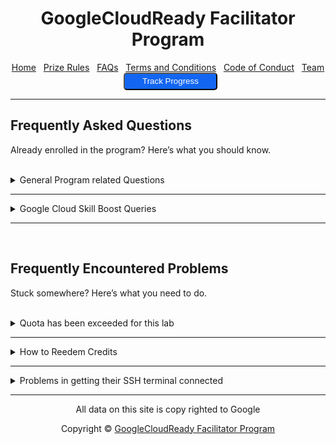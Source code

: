 <center>
    <h1>GoogleCloudReady Facilitator Program</h1>
    <a href="https://dot-space.github.io/GCRF-22/">Home</a>
    &nbsp;
    <a href="https://dot-space.github.io/GCRF-22/prize">Prize Rules</a>
    &nbsp;
    <a href="https://dot-space.github.io/GCRF-22/faqs">FAQs</a>
    &nbsp;
    <a href="https://dot-space.github.io/GCRF-22/tnc">Terms and Conditions</a>
    &nbsp;
    <a href="https://dot-space.github.io/GCRF-22/coc">Code of Conduct</a>
    &nbsp;
    <a href="https://dot-space.github.io/GCRF-22/team">Team</a>
    &nbsp;
    <a href="https://bit.ly/crf-report">
    <button style="background-color: #1266f1; color: white; border-radius: 5px; width: 150px; height: 28px">Track Progress</button>
    </a>
</center>

---

## Frequently Asked Questions

Already enrolled in the program? Here’s what you should know.

<br>

<details>
    <summary>General Program related Questions</summary>
    
<br>

<b>What is the eligibility criteria for enrolling in the program?</b>

<p>

You need to meet these requirements if you want enrol in the program:
<br>

1. You need to have access to a working internet connection & a laptop with latest chrome browser.
   <br>
2. You need to be above 18 years of age and enrolled in an higher education institution in India.
   <br>
3. You need to be a student in the institutions selected by Google or must have been referred by any of the "Facilitators" that are part of the program.

</p>
<br>

<b>I did not receive an invitation email after applying through the Enrolment form. What should I do?</b>

<p>
Here's what youc an do:
<br>

1. Please wait for 24 hours after filling the form and you will surely receive your email.
   <br>
2. Check for the email under your <b>SPAM/JUNK/PROMOTIONS</b> folder.
   <br>
3. Just reach out to your Facilitators and they will help you get the instructions and enrol you in the program.

</p>
<br>

<b> I have completed the required quests and/or skill badges. When will I get my prizes?</b>

<p>
   If you have completed any of the milestones mentioned in the Prize Rules section and are eligible for prizes, then you will get them delivered to you within 2 months after the program is finished. (Provided that you have shared with us your correct contact information.)
</p>
<br>

<b> I have achieved all the milestones in the program. Will I get the goodies associated wiith each of them?</b>

<p>
   Please note that we will evlaute your progress at the end of the program and you will only get the goodies for the milestone that you achieve & not for the ones before that.
</p>
<br>

<b> Are students who participated in earlier iterations of 30 Days of Google Cloud program and/or GoogleCloudReady Facilitator program eligible for the program?</b>

<p>
   Note that any student who have already received schwags and the prizes in the earlier 30 Days of Google Cloud program and/or GoogleCloudReady Facilitator program are not eligible to get any prizes even if they complete any of the milestones.
</p>
<br>

<b> I have already completed the quests & the skill badges in the program, what should I do?</b>

<p>
   Please note that in order to get the prizes, you need to complete the quests and skill badges after your enrolment date. Any quests/skill badges completed before that won't be counted. If you want, you can make a new account on Google Cloud Skills Boost with a new email ID and enrol in the progam using that email ID instead.
</p>
<br>

<b>I need to make some changes to the my registration details in the enrolment form, but it's closed now? What should I do?</b>

<p>
   Note that we DO NOT allow changes to be made to the enrolment form once its closed. Though you can still reach out to your "Facilitators" and share the correct information with them. They can share that information with us and we can then decide to update the details or not based on the type of request.  
</p>
<br>

<b> Where will the schwags be delivered - to my address or to my college address?</b>

<p>
   Please note that you are required to submit your own residentials address where we can send the schwags once you win something. We will not be sending out your schwags to your institution unless absolutely required.
</p>
<br>

<b> Will students receive any certificate after completing any milestone in the program?</b>

<p>
   Note that as part of the program students will get digital badges from Google on their Google Cloud Skills Boost profile once they complete a quest or a skill badges. There are no separate certificates for the participating students.Though we will be sending a hard copy of a small "Thank you" card to all the students who wins a prize in the program
</p>
<br>

<b> The links are not working in my enrolment email. What should I do?</b>

<p>
   Sometimes due to how you have setup your email inbox, the links in the enrolment email might come out to be broken. Please do not worry about this. You can just copy and paste the hardcoded URLs in your browser added beside each link in the email and those should work too.
</p>
<br>

</details>

---

<details>
    <summary>Google Cloud Skill Boost Queries</summary>
    
<br>

<b> I am not able to get the Google Cloud Skills Boost credits pass after enrolling in the program, what to do?</b>

<p>
   You can try the following solutions:
   <br>
   <ul style="list-style-type:disc">
   <li>Here is a helpful video that will tell you how to get the credits pass.
   <li>If you have just completed the lab, then please wait for a few minutes and refresh your chrome browser tab a few times.
   <li>Start the lab again wait for 5 minutes and end the lab and then check again.
   <li>Reach out to your Facilitator and they will help you here.
   <li>Reach out to the Google Cloud Skills Boost Chat support via the home page. (You will need to click on the help button "?" alongside your profile icon on the top right corner when logged-in in order to access chat support)
   <li>Just drop an email to <a href="gcrfacilitator@qwiklabs.com">gcrfacilitator@qwiklabs.com</a>.
  
<br>

<b>I am stuck! I need help with Google Cloud Skills Boost, what should I do?</b>

<p>
   Here a few ways you can get unstuck:
   <br>

1. Always reach out to your Facilitators first. They are the subject matter experts here who are specifically trained by Google for this program and they will be able help you with most of your queries.
   <br>
2. Just reach out to the Google Cloud Skills Boost chat support or drop them an email at <a href="gcrfacilitator@qwiklabs.        com">gcrfacilitator@qwiklabs.com</a>.
   <br>

</p>

<b> How to find my Google Cloud Skills Boost Public Profile URL?</b>

<p>
   Find the instructions to get the link to your Google Cloud Skills Boost Public Profile <a href="here">here</a> or you can just follow the steps given below. Here's what it should look like - "https://www.cloudskillsboost.google/public_profiles/PROFILE_ID".
   <br>
1. Log-in to https://www.cloudskillsboost.google/.
   <br>
2. Once logged-in, then go to https://www.cloudskillsboost.google/profile/activity.
   <br>
3. Now click on the blue button "Make badge profile public" besides your account picture and then "Make Profile Public" if       there's a pop-up.
   <br>
4. Give some time for the page to load. Once it loads, you will be on your profile page. Now just share the browser URL below. (That's your profile URL)
   <br>
   TROUBLESHOOT: If in step 3, you did not see the button to make your profile public, then go to <a href="https://www.cloudskillsboost.google ">https://www.cloudskillsboost.google/focuses/2793?parent=catalog</a> and start the A Tour of Google Cloud Hands-on Labs" lab. (Spend at least 5 minutes) Once done, come back to <a href="https://www.cloudskillsboost.google/users/sign_in">https://www.cloudskillsboost.google/profile/activity and the button will be enabled now.</a>

</p>

<b>Why is my Google Cloud Skills Boost account blocked and how to get it unblocked?</b>

<p>
   If you try to use the resources which are not intended to be used in the lab the account will get blocked. See our official support article here to get more clarity on why this happened.

Here are a few examples which may lead to use resource out of the lab scope:

- Creating an extra VM instance than the set limit for maximum number of instances you can launch in the Cloud Console for the lab.
- Creating more number of nodes which are not intended to be created for the lab in the Cloud Console for the lab
- Specifying extra number of cores in the machine types with higher computing power.
- Running different commands which may lead to launch of extra resources other than the lab scope.

The above mentioned are few examples which can get your account blocked, if you are doing anything similar, mentioned in the above examples your account can get blocked as a result of those actions as well." Please reach out to gcrfacilitator@qwiklabs.com to get it unblocked.

</p>

<br>

<b> Why does my Google Cloud Skills Boost page shows a red banner with "Quota Expired"?</b>

<p>
   As part of the credits pass, you have 5 attempts for each lab in the program. If you a try a lab more than 5 times, then your quota gets expired. To rest your quita, please reach out to <a href="gcrfacilitator@qwiklabs.com">gcrfacilitator@qwiklabs.com</a>.
</p>

<br>

<b> I have followed the steps in the email to get the credits pass, still I have not received it, what should I do?</b>

<p>
   Please repeat the steps again but this time in an incognito window and do remember to keep in mind the instructions given in the Google Cloud Skills Boost related FAQs above and you will surely get your credits. <a href ="Here is a video">Here is a video</a> that will help you get the pass..
</p>

<br>

<b> How to take a lab on Google Cloud Skills Boost?</b>

<p>
   Just see the video tutorial here to get started -  <a href="https://www.youtube.com/watch?v=cyp7soKLOYI">https://www.youtube.com/watch?v=cyp7soKLOYI</a>
</p>
<br>

<b>What is a Quest?</b>

<p>
   A quest is a learning path that contains a number of hands-on labs. Complete a quest to earn a badge. Google Cloud Skills Boost Quests are learning paths that consist of a collection of labs organized by technologies, specific cloud services, and practical use cases. Quests range from introductory to advanced level.
</p>
<br>

<b> What is the difference between a Google Cloud Skills Boost Quest & a Google Cloud Skill Badge?</b>

<p>
   A Google Cloud Skills Boost quest is basically a group of labs using which you can learn and practice the concepts of Google Cloud on GCP. Whereas a Skill Badge for that quest, will help you test the skills that you have learned through a challenge lab. You can find more differences <a href="here">here</a>.
</p>
<br>

<b> How can I update my profile picture in Google Cloud Skills Boost?</b>

<p>
   Just follow the instrsuctions given  <a href="here">here</a>.
</p>
<br>

<b> How to share badges on Social media?</b>

<p>
   1. Make your profile public.
   <br>
   2. Right-click View Public Profile and select copy link address.
   <br>
   3. Create links on your social media pages or resume.
   <br> 
   Tip: On LinkedIn, add your badge as a certification.
</p>
<br>
<b> How to check if I had successfully completed my last lab?</b>
<p>
   Please check lab completions on the profile activity page of your Google Cloud Skills Boost account. You may refer to the <a href="https://www.cloudskillsboost.google/profile/activity ">https://www.cloudskillsboost.google/profile/activity page</a>.
</p>

<b> I accidently deleted my Google Cloud Skills Boost Public profile and now the URL of the profile is changed. How should I udpate my details?</b>

<p>
   Please note that once the enrolment form is closed, you won't be able to update your new profile URL. But you can still try and share your updated URL with your facilitators and ask them to share it with us and we can then decide to update the details or not based on the type of request.
</p>

</details>

---

<br>

## Frequently Encountered Problems

Stuck somewhere? Here’s what you need to do.
    
<br>

<details>
    <summary>Quota has been exceeded for this lab</summary>

<br>

<p>
If you receive this error, it implies you have surpassed your quota for completing that lab.
Each free lab has a maximum of five attempts, while paid labs have an infinite quota.

You must request a lab reset from qwiklabs by sending an email to <a href="mailto:gcrfacilitator@qwiklabs.com">gcrfacilitator@qwiklabs.com</a> once you have used all five attempts.
You can restart the lab after it has been reset; in the meantime, proceed with the other laboratories.

Use the E-Mail Template that we have provided below. Replace fields with the information from your lab.
<br>
<a href="doc/emailtemplate.txt" download>
<button style="background-color: #1266f1; color: white; border-radius: 5px; width: 200px; height: 35px">Download E-Mail Template</button>
</a>

</p>
    
</details>

---

<details>
    <summary>How to Reedem Credits</summary>

<br>

<video width="400" controls>
   <source src="video/instructions.mp4" type="video/mp4">
   Your browser does not support HTML video.
</video>

<p>
Video courtesy of <a href="https://www.youtube.com/channel/UCP7AcQRa7IZLUmkAtrcSzyQ/featured">Akshit from Google Cloud</a>.
<br>
<br>
Cick <a href="https://youtu.be/Qid_Z1251PI">here</a> if you are not able to view the video here.

</p>

</details>

---

<details>
    <summary>Problems in getting their SSH terminal connected</summary>

<br>

<video width="400" controls>
   <source src="video/sshSoln.mp4" type="video/mp4">
   Your browser does not support HTML video.
</video>

<p>
Please use the "open SSH through cloud shell option"
<br>
<br>
Cick <a href="https://drive.google.com/file/d/1oFAl5RILZzqzgkKX0xeZXkQBTZDU-Pey/view?usp=sharing">here</a> if you are not able to view the video here.

</p>

</details>

---

<footer>

<center>

<p> All data on this site is copy righted to Google</p>
Copyright ©️ <a href="https://events.withgoogle.com/googlecloudready-facilitator-program/" target="_blank">GoogleCloudReady Facilitator Program</a>

</center>

</footer>
